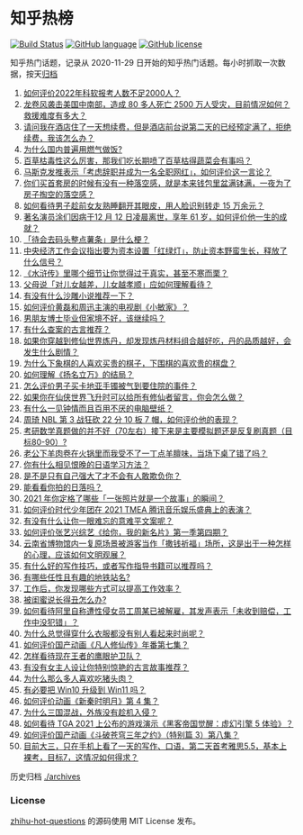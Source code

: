 # 知乎热榜
[![Build Status](https://github.com/ToWeLong/zhihu-hot-questions/workflows/CI/badge.svg)](https://github.com/ToWeLong/zhihu-hot-questions/actions)
[![GitHub language](https://img.shields.io/badge/language-golang-orange.svg)](https://golang.org/)
[![GitHub license](https://img.shields.io/github/license/ToWeLong/zhihu-hot-questions)](https://github.com/ToWeLong/zhihu-hot-questions/blob/main/LICENSE)

知乎热门话题，记录从 2020-11-29 日开始的知乎热门话题。每小时抓取一次数据，按天[归档](./archives)

<!-- BEGIN -->

1. [如何评价2022年科软报考人数不足2000人？](https://www.zhihu.com/question/504608988)
1. [龙卷风袭击美国中南部，造成 80 多人死亡 2500 万人受灾，目前情况如何？救援难度有多大？](https://www.zhihu.com/question/505424153)
1. [请问我在酒店住了一天想续费，但是酒店前台说第二天的已经预定满了，拒绝续费，我该怎么办？](https://www.zhihu.com/question/32073860)
1. [为什么国内普遍用燃气做饭?](https://www.zhihu.com/question/464893263)
1. [百草枯毒性这么厉害，那我们吃长期喷了百草枯得蔬菜会有事吗？](https://www.zhihu.com/question/490822221)
1. [马斯克发推表示「考虑辞职并成为一名全职网红」，如何评价这一言论？](https://www.zhihu.com/question/505059603)
1. [你们买首套房的时候有没有一种落空感，就是本来钱包里盆满钵满，一夜为了房子掏空的落空感？](https://www.zhihu.com/question/502816709)
1. [如何看待男子趁前女友熟睡翻开其眼皮，用人脸识别转走 15 万余元？](https://www.zhihu.com/question/505434300)
1. [著名演员涂们因病于12 月 12 日凌晨离世，享年 61 岁，如何评价他一生的成就？](https://www.zhihu.com/question/505475213)
1. [「待会去码头整点薯条」是什么梗？](https://www.zhihu.com/question/422513206)
1. [中央经济工作会议指出要为资本设置「红绿灯」，防止资本野蛮生长，释放了什么信号？](https://www.zhihu.com/question/505147963)
1. [《水浒传》里哪个细节让你觉得过于真实，甚至不寒而栗？](https://www.zhihu.com/question/446929988)
1. [父母说「对儿女越差，儿女越孝顺」应如何理解看待？](https://www.zhihu.com/question/289134119)
1. [有没有什么沙雕小说推荐一下？](https://www.zhihu.com/question/445400944)
1. [如何评价黄磊和周迅主演的电视剧《小敏家》？](https://www.zhihu.com/question/452766877)
1. [男朋友博士毕业但家境不好，该继续吗？](https://www.zhihu.com/question/502266440)
1. [有什么查案的古言推荐？](https://www.zhihu.com/question/338670198)
1. [如果你穿越到修仙世界炼丹，却发现炼丹材料组合越好吃，丹的品质越好，会发生什么剧情？](https://www.zhihu.com/question/502439814)
1. [为什么下象棋的人喜欢买贵的棋子，下围棋的喜欢贵的棋盘？](https://www.zhihu.com/question/53728766)
1. [如何理解《扬名立万》的结局？](https://www.zhihu.com/question/497785965)
1. [怎么评价男子买卡地亚手镯被气到要住院的事件？](https://www.zhihu.com/question/504608971)
1. [如果你在仙侠世界飞升时可以给所有修仙者留言，你会怎么做？](https://www.zhihu.com/question/501511884)
1. [有什么一见钟情而且百用不厌的电脑壁纸？](https://www.zhihu.com/question/307545860)
1. [周琦 NBL 第 3 战狂砍 22 分 10 板 7 帽，如何评价他的表现？](https://www.zhihu.com/question/505480447)
1. [考研数学真题做的并不好（70左右）接下来是主要模拟题还是反复刷真题（目标80-90）?](https://www.zhihu.com/question/501870353)
1. [老公下羊肉卷在火锅里而我受不了一丁点羊膻味，当场下桌了错了吗？](https://www.zhihu.com/question/504716959)
1. [你有什么相见恨晚的日语学习方法？](https://www.zhihu.com/question/26939890)
1. [是不是只有自己强大了才不会有人敢欺负你？](https://www.zhihu.com/question/466231779)
1. [能看看你拍的日落吗？](https://www.zhihu.com/question/499425286)
1. [2021 年你定格了哪些「一张照片就是一个故事」的瞬间？](https://www.zhihu.com/question/505136824)
1. [如何评价时代少年团在 2021 TMEA 腾讯音乐娱乐盛典上的表演？](https://www.zhihu.com/question/505358493)
1. [有没有什么让你一眼难忘的意难平文案呢？](https://www.zhihu.com/question/504390642)
1. [如何评价张艺兴综艺《给你，我的新名片》第一季第四期？](https://www.zhihu.com/question/505351376)
1. [云南省博物馆内一复原场景被游客当作「撒钱祈福」场所，这是出于一种怎样的心理，应该如何文明观展？](https://www.zhihu.com/question/504715282)
1. [有什么好的写作技巧，或者写作指导书籍可以推荐吗？](https://www.zhihu.com/question/494972218)
1. [有哪些任性且有趣的地铁站名?](https://www.zhihu.com/question/267660110)
1. [工作后，你发现哪些方式可以提高工作效率？](https://www.zhihu.com/question/42470807)
1. [被闺蜜说长得丑怎么办?](https://www.zhihu.com/question/502988555)
1. [如何看待阿里自称遭性侵女员工周某已被解雇，其发声表示「未收到赔偿，工作中没犯错」？](https://www.zhihu.com/question/505352710)
1. [为什么总觉得穿什么衣服都没有别人看起来时尚呢？](https://www.zhihu.com/question/313370490)
1. [如何评价国产动画《凡人修仙传》年番第七集？](https://www.zhihu.com/question/505078878)
1. [怎样看待现在王者的鹰眼护卫队？](https://www.zhihu.com/question/461481680)
1. [有没有女主人设让你特别惊艳的古言故事推荐？](https://www.zhihu.com/question/465563896)
1. [为什么那么多人喜欢吃猪头肉？](https://www.zhihu.com/question/497271153)
1. [有必要把 Win10 升级到 Win11 吗？](https://www.zhihu.com/question/465511618)
1. [如何评价动画《新秦时明月》第 4 集？](https://www.zhihu.com/question/504788975)
1. [为什么三国混战，外族没有趁机入侵？](https://www.zhihu.com/question/494456132)
1. [如何看待 TGA 2021 上公布的游戏演示《黑客帝国觉醒：虚幻引擎 5 体验》？](https://www.zhihu.com/question/505049728)
1. [如何评价国产动画《斗破苍穹三年之约》（特别篇 3）第八集？](https://www.zhihu.com/question/503024854)
1. [目前大三，只在手机上看了一天的写作、口语，第二天首考雅思5.5，基本上裸考，目标7，这情况如何得求？](https://www.zhihu.com/question/268847554)

<!-- END -->

历史归档 [./archives](./archives)


### License
[zhihu-hot-questions](https://github.com/towelong/zhihu-hot-questions) 的源码使用 MIT License 发布。